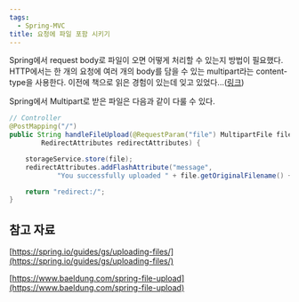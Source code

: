 ```yaml
---
tags:
  - Spring-MVC
title: 요청에 파일 포함 시키기
---
```


Spring에서 request body로 파일이 오면 어떻게 처리할 수 있는지 방법이 필요했다. HTTP에서는 한 개의 요청에 여러 개의 body를 담을 수 있는 multipart라는 content-type을 사용한다. 이전에 책으로 읽은 경험이 있는데 잊고 있었다...([링크](https://junroot.github.io/programming/%EA%B7%B8%EB%A6%BC%EC%9C%BC%EB%A1%9C-%EB%B0%B0%EC%9A%B0%EB%8A%94-Http-Network-Basic/#%EC%97%AC%EB%9F%AC-%EB%8D%B0%EC%9D%B4%ED%84%B0%EB%A5%BC-%EB%B3%B4%EB%82%B4%EB%8A%94-%EB%A9%80%ED%8B%B0%ED%8C%8C%ED%8A%B8))

Spring에서 Multipart로 받은 파일은 다음과 같이 다룰 수 있다.

```java
// Controller
@PostMapping("/")
public String handleFileUpload(@RequestParam("file") MultipartFile file,
		RedirectAttributes redirectAttributes) {

	storageService.store(file);
	redirectAttributes.addFlashAttribute("message",
			"You successfully uploaded " + file.getOriginalFilename() + "!");

	return "redirect:/";
}
```

## 참고 자료

[https://spring.io/guides/gs/uploading-files/](https://spring.io/guides/gs/uploading-files/)

[https://www.baeldung.com/spring-file-upload](https://www.baeldung.com/spring-file-upload)
